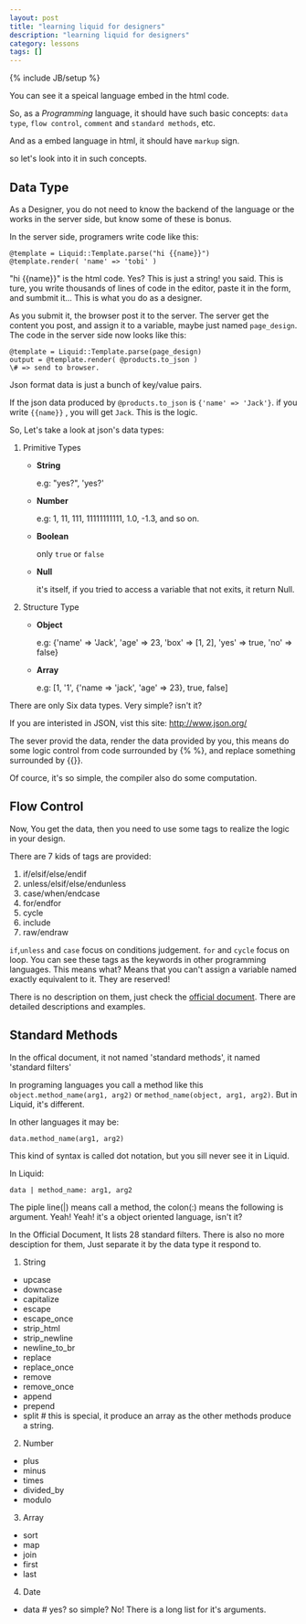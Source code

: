 ```yaml
---
layout: post
title: "learning liquid for designers"
description: "learning liquid for designers"
category: lessons
tags: []
---
```

{% include JB/setup %}

You can see it a speical language embed in the html code.

So, as a *Programming* language, it should have such basic concepts:
`data type`, `flow control`, `comment` and `standard methods`, etc.

And as a embed language in html, it should have `markup` sign.

so let's look into it in such concepts.

## Data Type

As a Designer, you do not need to know the backend of the language or
the works in the server side, but know some of these is bonus.

In the server side, programers write code like this:

    @template = Liquid::Template.parse("hi {{name}}")
    @template.render( 'name' => 'tobi' )

"hi {{name}}" is the html code. Yes? This is just a string! you said.
This is ture, you write thousands of lines of code in the editor,
paste it in the form, and sumbmit it... This is what you do as a designer.

As you submit it, the browser post it to the server. The server get the
content you post, and assign it to a variable, maybe just named `page_design`.
The code in the server side now looks like this:

    @template = Liquid::Template.parse(page_design)
    output = @template.render( @products.to_json )
    \# => send to browser.

Json format data is just a bunch of key/value pairs.

If the json data produced by `@products.to_json` is `{'name' => 'Jack'}`.
if you write `{{name}}` , you will get `Jack`. This is the logic.

So, Let's take a look at json's data types:

1. Primitive Types

    * **String**
      
      e.g: "yes?", 'yes?'

    * **Number**

      e.g: 1, 11, 111, 11111111111, 1.0, -1.3, and so on.

    * **Boolean**

      only `true` or `false`

    * **Null**

      it's itself, if you tried to access a variable that not exits, it return Null.

2. Structure Type

    * **Object**

      e.g: {'name' => 'Jack', 'age' => 23, 'box' => [1, 2], 'yes' => true, 'no' => false}

    * **Array**

      e.g: [1, '1', {'name => 'jack', 'age' => 23}, true, false]

There are only Six data types. Very simple? isn't it?

If you are interisted in JSON, vist this site: <http://www.json.org/>

The sever provid the data, render the data provided by you, this means do some logic control from code surrounded by \{\% \%\}, and replace something surrounded by \{\{\}\}.

Of cource, it's so simple, the compiler also do some computation.

## Flow Control

Now, You get the data, then you need to use some tags to realize the logic in your design.

There are 7 kids of tags are provided:

1. if/elsif/else/endif
1. unless/elsif/else/endunless
1. case/when/endcase
1. for/endfor
1. cycle
1. include
1. raw/endraw

`if`,`unless` and `case` focus on conditions judgement. `for` and `cycle` focus on loop. You can see these tags as the keywords in other programming languages. This means what? 
Means that you can't assign a variable named exactly equivalent to it. They are reserved!

There is no description on them, just check the [official document](https://github.com/Shopify/liquid/wiki/Liquid-for-Designers). There are detailed descriptions and examples.

## Standard Methods

In the offical document, it not named 'standard methods', it named 'standard filters'

In programing languages you call a method like this `object.method_name(arg1, arg2)` or `method_name(object, arg1, arg2)`. But in Liquid, it's different.

In other languages it may be:

    data.method_name(arg1, arg2)

This kind of syntax is called dot notation, but you sill never see it in Liquid.

In Liquid:

    data | method_name: arg1, arg2

The piple line(|) means call a method, the colon(:) means the following is argument.
Yeah! Yeah! it's a object oriented language, isn't it?

In the Official Document, It lists 28 standard filters. There is also no more desciption for them, Just separate it by the data type it respond to.

1. String
  * upcase
  * downcase
  * capitalize
  * escape
  * escape\_once
  * strip\_html
  * strip\_newline
  * newline\_to\_br
  * replace
  * replace\_once
  * remove
  * remove\_once
  * append
  * prepend
  * split \# this is special, it produce an array as the other methods produce a string.
2. Number
  * plus
  * minus
  * times
  * divided_by
  * modulo
3. Array
  * sort
  * map
  * join
  * first
  * last
4. Date
  * data \# yes? so simple? No! There is a long list for it's arguments.